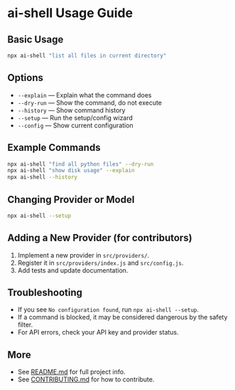 # ai-shell Usage Guide

## Basic Usage

```sh
npx ai-shell "list all files in current directory"
```

## Options

- `--explain` — Explain what the command does
- `--dry-run` — Show the command, do not execute
- `--history` — Show command history
- `--setup` — Run the setup/config wizard
- `--config` — Show current configuration

## Example Commands

```sh
npx ai-shell "find all python files" --dry-run
npx ai-shell "show disk usage" --explain
npx ai-shell --history
```

## Changing Provider or Model

```sh
npx ai-shell --setup
```

## Adding a New Provider (for contributors)

1. Implement a new provider in `src/providers/`.
2. Register it in `src/providers/index.js` and `src/config.js`.
3. Add tests and update documentation.

## Troubleshooting

- If you see `No configuration found`, run `npx ai-shell --setup`.
- If a command is blocked, it may be considered dangerous by the safety filter.
- For API errors, check your API key and provider status.

## More

- See [README.md](../README.md) for full project info.
- See [CONTRIBUTING.md](../CONTRIBUTING.md) for how to contribute. 